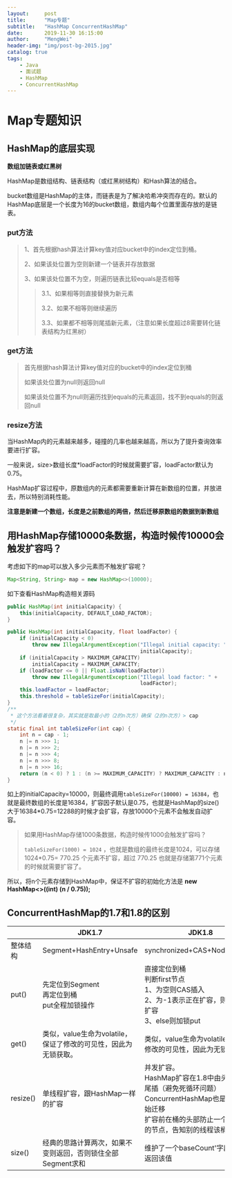 ```yaml
---
layout:     post
title:      "Map专题"
subtitle:   "HashMap ConcurrentHashMap"
date:       2019-11-30 16:15:00
author:     "MengWei"
header-img: "img/post-bg-2015.jpg"
catalog: true
tags:
    - Java
    - 面试题
    - HashMap
    - ConcurrentHashMap
---
```


# Map专题知识

## HashMap的底层实现

**数组加链表或红黑树**

HashMap是数组结构、链表结构（或红黑树结构）和Hash算法的结合。

bucket数组是HashMap的主体，而链表是为了解决哈希冲突而存在的。默认的HashMap底层是一个长度为16的bucket数组，数组内每个位置里面存放的是链表。

### put方法

> 1、首先根据hash算法计算key值对应bucket中的index定位到桶。
>
> 2、如果该处位置为空则新建一个链表并存放数据
>
> 3、如果该处位置不为空，则遍历链表比较equals是否相等
>
> > 3.1、如果相等则直接替换为新元素
> >
> > 3.2、如果不相等则继续遍历
> >
> > 3.3、如果都不相等则尾插新元素，（注意如果长度超过8需要转化链表结构为红黑树）

### get方法

> 首先根据hash算法计算key值对应的bucket中的index定位到桶
>
> 如果该处位置为null则返回null
>
> 如果该处位置不为null则遍历找到equals的元素返回，找不到equals的则返回null

### resize方法

当HashMap内的元素越来越多，碰撞的几率也越来越高，所以为了提升查询效率要进行扩容。

一般来说，size>数组长度*loadFactor的时候就需要扩容，loadFactor默认为0.75。

HashMap扩容过程中，原数组内的元素都需要重新计算在新数组的位置，并放进去，所以特别消耗性能。

**注意是新建一个数组，长度是之前数组的两倍，然后迁移原数组的数据到新数组**



##  用HashMap存储10000条数据，构造时候传10000会触发扩容吗？

考虑如下的map可以放入多少元素而不触发扩容呢？

```java
Map<String, String> map = new HashMap<>(10000);
```

如下查看HashMap构造相关源码

```java
public HashMap(int initialCapacity) {
	this(initialCapacity, DEFAULT_LOAD_FACTOR);
}

public HashMap(int initialCapacity, float loadFactor) {
	if (initialCapacity < 0)
		throw new IllegalArgumentException("Illegal initial capacity: " +
										   initialCapacity);
	if (initialCapacity > MAXIMUM_CAPACITY)
		initialCapacity = MAXIMUM_CAPACITY;
	if (loadFactor <= 0 || Float.isNaN(loadFactor))
		throw new IllegalArgumentException("Illegal load factor: " +
										   loadFactor);
	this.loadFactor = loadFactor;
	this.threshold = tableSizeFor(initialCapacity);
}
/**
 * 这个方法看着很复杂，其实就是取最小的（2的n次方）确保（2的n次方）> cap
 */
static final int tableSizeFor(int cap) {
	int n = cap - 1;
	n |= n >>> 1;
	n |= n >>> 2;
	n |= n >>> 4;
	n |= n >>> 8;
	n |= n >>> 16;
	return (n < 0) ? 1 : (n >= MAXIMUM_CAPACITY) ? MAXIMUM_CAPACITY : n + 1;
}
```

如上的initialCapacity=10000，则最终调用`tableSizeFor(10000) = 16384`，也就是最终数组的长度是16384，扩容因子默认是0.75，也就是HashMap的size()大于16384*0.75=12288的时候才会扩容，存放10000个元素不会触发自动扩容。

>如果用HashMap存储1000条数据，构造时候传1000会触发扩容吗？
>
>`tableSizeFor(1000) = 1024` ，也就是数组的最终长度是1024，可以存储1024*0.75= 770.25 个元素不扩容，超过 770.25 也就是存储第771个元素的时候就需要扩容了。

所以，将n个元素存储到HashMap中，保证不扩容的初始化方法是 **new HashMap<>((int) (n / 0.75));** 



## ConcurrentHashMap的1.7和1.8的区别

|          | JDK1.7                                                       | JDK1.8                                                       |
| -------- | ------------------------------------------------------------ | ------------------------------------------------------------ |
| 整体结构 | Segment+HashEntry+Unsafe                                     | synchronized+CAS+Node+Unsafe                                 |
| put()    | 先定位到Segment<br />再定位到桶<br />put全程加锁操作         | 直接定位到桶<br />判断first节点<br />1、为空则CAS插入<br />2、为-1表示正在扩容，则跟着一起扩容<br />3、else则加锁put |
| get()    | 类似，value生命为volatile，保证了修改的可见性，因此为无锁获取。 | 类似，value生命为volatile，保证了修改的可见性，因此为无锁获取。 |
| resize() | 单线程扩容，跟HashMap一样的扩容                              | 并发扩容。<br />HashMap扩容在1.8中由头插修改为尾插（避免死循环问题）<br />ConcurrentHashMap也是从尾部开始迁移<br />扩容前在桶的头部防止一个hash=-1的节点，告知别的线程该桶正在扩容 |
| size()   | 经典的思路计算两次，如果不变则返回，否则锁住全部Segment求和  | 维护了一个baseCount'字段，直接返回该值                       |

